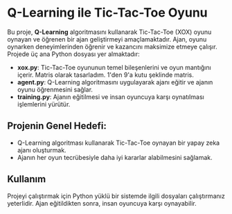 # Q-Learning ile Tic-Tac-Toe Oyunu

Bu proje, **Q-Learning** algoritmasını kullanarak Tic-Tac-Toe (XOX) oyunu oynayan ve öğrenen bir ajan geliştirmeyi amaçlamaktadır. Ajan, oyunu oynarken deneyimlerinden öğrenir ve kazancını maksimize etmeye çalışır. Projede üç ana Python dosyası yer almaktadır:

- **xox.py**: Tic-Tac-Toe oyununun temel bileşenlerini ve oyun mantığını içerir. Matris olarak tasarladım. 1'den 9'a kutu şeklinde matris.
- **agent.py**: Q-Learning algoritmasını uygulayarak ajanı eğitir ve ajanın oyunu öğrenmesini sağlar.
- **training.py**: Ajanın eğitilmesi ve insan oyuncuya karşı oynatılması işlemlerini yürütür.

## Projenin Genel Hedefi:
- Q-Learning algoritması kullanarak Tic-Tac-Toe oynayan bir yapay zeka ajanı oluşturmak.
- Ajanın her oyun tecrübesiyle daha iyi kararlar alabilmesini sağlamak.

## Kullanım

Projeyi çalıştırmak için Python yüklü bir sistemde ilgili dosyaları çalıştırmanız yeterlidir. Ajan eğitildikten sonra, insan oyuncuya karşı oynayabilir.
